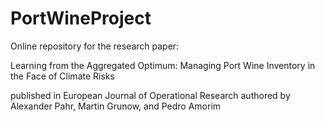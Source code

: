 # PortWineProject

Online repository for the research paper:

Learning from the Aggregated Optimum: Managing Port Wine Inventory in the Face of Climate Risks 

published in European Journal of Operational Research
authored by Alexander Pahr, Martin Grunow, and Pedro Amorim
